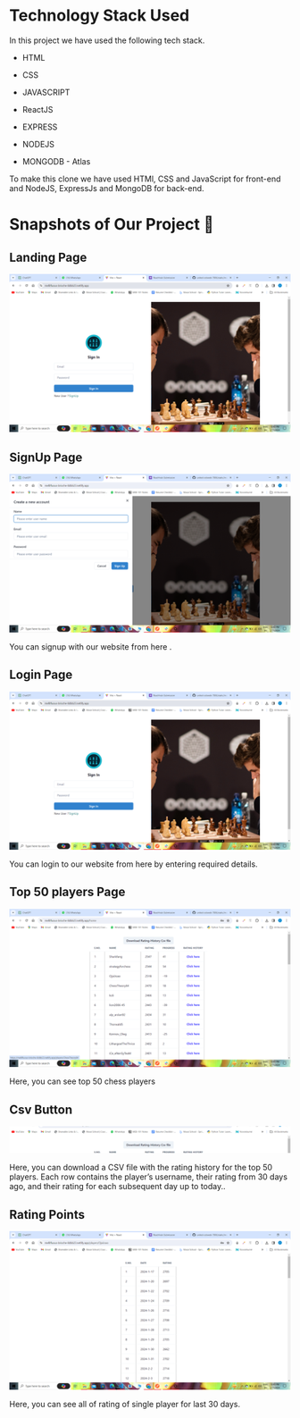 

# Technology Stack Used

In this project we have used the following tech stack.

- HTML
- CSS
- JAVASCRIPT
- ReactJS

- EXPRESS
- NODEJS
- MONGODB - Atlas

To make this clone we have used HTMl, CSS and JavaScript for front-end and NodeJS, ExpressJs and MongoDB for back-end.



# Snapshots of Our Project 📸

## Landing Page

![LoginPage](frontend/static/images/login.png)


## SignUp Page

![SignUpPage](frontend/static/images/signup.png)

You can signup with our website from here .

## Login Page

![LoginPage](frontend/static/images/login.png)

You can login to our website from here by entering required details.

## Top 50 players Page

![Top50Players](frontend/static/images/top50.png)

Here, you can see top 50 chess players

## Csv Button

![CsvButton](frontend/static/images/csvButton.png)

Here, you can download  a CSV file with the rating history for the top 50 players. Each row contains the player’s username, their rating from 30 days ago, and their rating for each subsequent day up to today..

## Rating Points

![RatingPoints](frontend/static/images/ratingPoints.png)

Here, you can see all of rating of single player for last 30 days.

